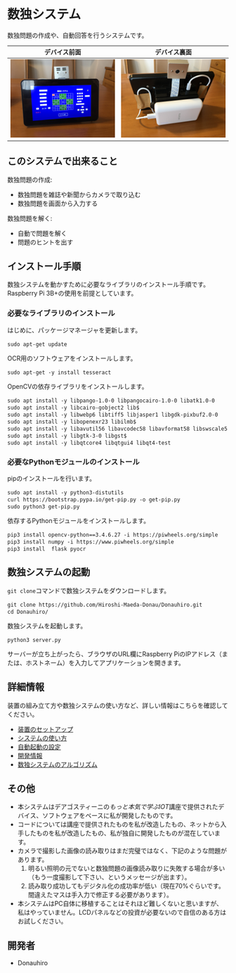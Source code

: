 # 数独システム

数独問題の作成や、自動回答を行うシステムです。

デバイス前面            | デバイス裏面
:-------------------:|:---------------------:
![デバイス前面](./images/front_view.jpeg) | ![デバイス裏面](./images/rear_view.jpeg)

## このシステムで出来ること

数独問題の作成:

- 数独問題を雑誌や新聞からカメラで取り込む
- 数独問題を画面から入力する

数独問題を解く:

- 自動で問題を解く
- 問題のヒントを出す

## インストール手順

数独システムを動かすために必要なライブラリのインストール手順です。Raspberry Pi 3B+の使用を前提としています。

### 必要なライブラリのインストール

はじめに、パッケージマネージャを更新します。

```shell
sudo apt-get update
```

OCR用のソフトウェアをインストールします。

```shell
sudo apt-get -y install tesseract
```

OpenCVの依存ライブラリをインストールします。

```shell
sudo apt install -y libpango-1.0-0 libpangocairo-1.0-0 libatk1.0-0 
sudo apt install -y libcairo-gobject2 lib$
sudo apt install -y libwebp6 libtiff5 libjasper1 libgdk-pixbuf2.0-0
sudo apt install -y libopenexr23 libilmb$
sudo apt install -y libavutil56 libavcodec58 libavformat58 libswscale5
sudo apt install -y libgtk-3-0 libgst$
sudo apt install -y libqtcore4 libqtgui4 libqt4-test
```

### 必要なPythonモジュールのインストール

pipのインストールを行います。

```shell
sudo apt install -y python3-distutils
curl https://bootstrap.pypa.io/get-pip.py -o get-pip.py
sudo python3 get-pip.py
```

依存するPythonモジュールをインストールします。

```shell
pip3 install opencv-python==3.4.6.27 -i https://piwheels.org/simple
pip3 install numpy -i https://www.piwheels.org/simple
pip3 install  flask pyocr
```

## 数独システムの起動

`git clone`コマンドで数独システムをダウンロードします。

```shell
git clone https://github.com/Hiroshi-Maeda-Donau/Donauhiro.git
cd Donauhiro/
```

数独システムを起動します。

```shell
python3 server.py
```

サーバーが立ち上がったら、ブラウザのURL欄にRaspberry PiのIPアドレス（または、ホストネーム）を入力してアプリケーションを開きます。

## 詳細情報

装置の組み立て方や数独システムの使い方など、詳しい情報はこちらを確認してください。

- [装置のセットアップ](./docs/setup.md)
- [システムの使い方](./docs/usage.md)
- [自動起動の設定](./docs/automation.md)
- [開発情報](./docs/development.md)
- [数独システムのアルゴリズム](./docs/algorithm.docx)

## その他

- 本システムはデアゴスティーニの*もっと本気で学ぶIOT*講座で提供されたデバイス、ソフトウェアをベースに私が開発したものです。
- コードについては講座で提供されたものを私が改造したもの、ネットから入手したものを私が改造したもの、私が独自に開発したものが混在しています。
- カメラで撮影した画像の読み取りはまだ完璧ではなく、下記のような問題があります。
    1. 明るい照明の元でないと数独問題の画像読み取りに失敗する場合が多い（もう一度撮影して下さい、というメッセージが出ます）。
    2. 読み取り成功してもデジタル化の成功率が低い（現在70%ぐらいです。間違えたマスは手入力で修正する必要があります）。
- 本システムはPC自体に移植することはそれほど難しくないと思いますが、私はやっていません。LCDパネルなどの投資が必要ないので自信のある方はお試しください。

## 開発者

- Donauhiro
